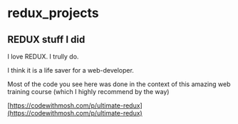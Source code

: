 # redux_projects

## REDUX stuff I did

I love REDUX. I trully do.

I think it is a life saver for a web-developer.

Most of the code you see here was done in the context of this amazing web training course (which I highly recommend by the way)

[https://codewithmosh.com/p/ultimate-redux](https://codewithmosh.com/p/ultimate-redux)


